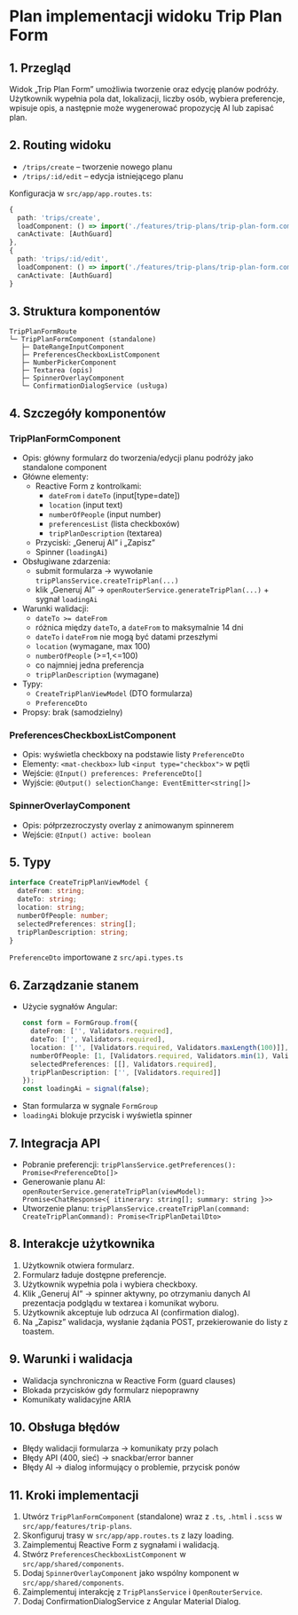 # Plan implementacji widoku Trip Plan Form

## 1. Przegląd
Widok „Trip Plan Form” umożliwia tworzenie oraz edycję planów podróży. Użytkownik wypełnia pola dat, lokalizacji, liczby osób, wybiera preferencje, wpisuje opis, a następnie może wygenerować propozycję AI lub zapisać plan.

## 2. Routing widoku
- `/trips/create` – tworzenie nowego planu
- `/trips/:id/edit` – edycja istniejącego planu

Konfiguracja w `src/app/app.routes.ts`:
```ts
{
  path: 'trips/create',
  loadComponent: () => import('./features/trip-plans/trip-plan-form.component').then(m => m.TripPlanFormComponent),
  canActivate: [AuthGuard]
},
{
  path: 'trips/:id/edit',
  loadComponent: () => import('./features/trip-plans/trip-plan-form.component').then(m => m.TripPlanFormComponent),
  canActivate: [AuthGuard]
}
```

## 3. Struktura komponentów
```
TripPlanFormRoute
└─ TripPlanFormComponent (standalone)
   ├─ DateRangeInputComponent 
   ├─ PreferencesCheckboxListComponent
   ├─ NumberPickerComponent 
   ├─ Textarea (opis)
   ├─ SpinnerOverlayComponent
   └─ ConfirmationDialogService (usługa)
```

## 4. Szczegóły komponentów

### TripPlanFormComponent
- Opis: główny formularz do tworzenia/edycji planu podróży jako standalone component
- Główne elementy:
  - Reactive Form z kontrolkami:
    - `dateFrom` i `dateTo` (input[type=date])
    - `location` (input text)
    - `numberOfPeople` (input number)
    - `preferencesList` (lista checkboxów)
    - `tripPlanDescription` (textarea)
  - Przyciski: „Generuj AI” i „Zapisz”
  - Spinner (`loadingAi`)
- Obsługiwane zdarzenia:
  - submit formularza → wywołanie `tripPlansService.createTripPlan(...)`
  - klik „Generuj AI” → `openRouterService.generateTripPlan(...)` + sygnał `loadingAi`
- Warunki walidacji:
  - `dateTo >= dateFrom`
  - różnica między `dateTo`, a `dateFrom` to maksymalnie 14 dni
  - `dateTo` i `dateFrom` nie mogą być datami przeszłymi
  - `location` (wymagane, max 100)
  - `numberOfPeople` (>=1,<=100)
  - co najmniej jedna preferencja
  - `tripPlanDescription` (wymagane)
- Typy:
  - `CreateTripPlanViewModel` (DTO formularza)
  - `PreferenceDto`
- Propsy: brak (samodzielny)

### PreferencesCheckboxListComponent
- Opis: wyświetla checkboxy na podstawie listy `PreferenceDto`
- Elementy: `<mat-checkbox>` lub `<input type="checkbox">` w pętli
- Wejście: `@Input() preferences: PreferenceDto[]`
- Wyjście: `@Output() selectionChange: EventEmitter<string[]>`

### SpinnerOverlayComponent
- Opis: półprzezroczysty overlay z animowanym spinnerem
- Wejście: `@Input() active: boolean`

## 5. Typy
```ts
interface CreateTripPlanViewModel {
  dateFrom: string;
  dateTo: string;
  location: string;
  numberOfPeople: number;
  selectedPreferences: string[];
  tripPlanDescription: string;
}
```
`PreferenceDto` importowane z `src/api.types.ts`

## 6. Zarządzanie stanem
- Użycie sygnałów Angular:
  ```ts
  const form = FormGroup.from({
    dateFrom: ['', Validators.required],
    dateTo: ['', Validators.required],
    location: ['', [Validators.required, Validators.maxLength(100)]],
    numberOfPeople: [1, [Validators.required, Validators.min(1), Validators.max(100)]],
    selectedPreferences: [[], Validators.required],
    tripPlanDescription: ['', [Validators.required]]
  });
  const loadingAi = signal(false);
  ```
- Stan formularza w sygnale `FormGroup`
- `loadingAi` blokuje przycisk i wyświetla spinner

## 7. Integracja API
- Pobranie preferencji: `tripPlansService.getPreferences(): Promise<PreferenceDto[]>`
- Generowanie planu AI: `openRouterService.generateTripPlan(viewModel): Promise<ChatResponse<{ itinerary: string[]; summary: string }>>`
- Utworzenie planu: `tripPlansService.createTripPlan(command: CreateTripPlanCommand): Promise<TripPlanDetailDto>`

## 8. Interakcje użytkownika
1. Użytkownik otwiera formularz.
2. Formularz ładuje dostępne preferencje.
3. Użytkownik wypełnia pola i wybiera checkboxy.
4. Klik „Generuj AI” → spinner aktywny, po otrzymaniu danych AI prezentacja podglądu w textarea i komunikat wyboru.
5. Użytkownik akceptuje lub odrzuca AI (confirmation dialog).
6. Na „Zapisz” walidacja, wysłanie żądania POST, przekierowanie do listy z toastem.

## 9. Warunki i walidacja
- Walidacja synchroniczna w Reactive Form (guard clauses)
- Blokada przycisków gdy formularz niepoprawny
- Komunikaty walidacyjne ARIA

## 10. Obsługa błędów
- Błędy walidacji formularza → komunikaty przy polach
- Błędy API (400, sieć) → snackbar/error banner
- Błędy AI → dialog informujący o problemie, przycisk ponów

## 11. Kroki implementacji
1. Utwórz `TripPlanFormComponent` (standalone) wraz z `.ts`, `.html` i `.scss` w `src/app/features/trip-plans`.
2. Skonfiguruj trasy w `src/app/app.routes.ts` z lazy loading.
3. Zaimplementuj Reactive Form z sygnałami i walidacją.
4. Stwórz `PreferencesCheckboxListComponent` w `src/app/shared/components`.
5. Dodaj `SpinnerOverlayComponent` jako wspólny komponent w `src/app/shared/components`.
6. Zaimplementuj interakcję z `TripPlansService` i `OpenRouterService`.
7. Dodaj ConfirmationDialogService z Angular Material Dialog.